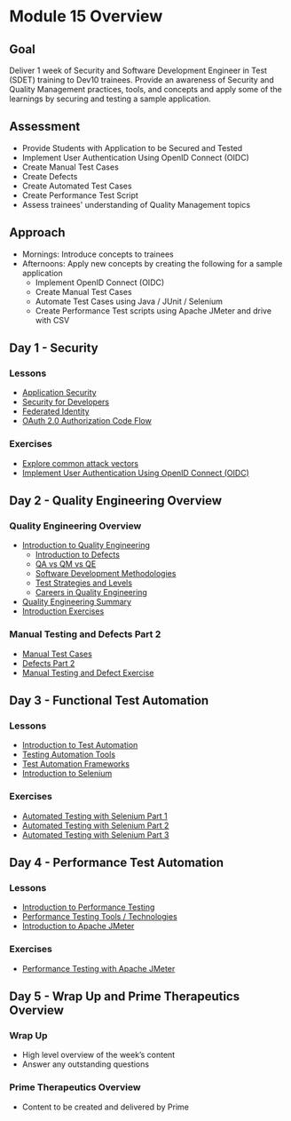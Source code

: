 # Module 15 Overview

## Goal
Deliver 1 week of Security and Software Development Engineer in Test (SDET) training to Dev10 trainees. Provide an awareness of Security and Quality Management practices, tools, and concepts and apply some of the learnings by securing and testing a sample application.

## Assessment

- Provide Students with Application to be Secured and Tested
- Implement User Authentication Using OpenID Connect (OIDC)
- Create Manual Test Cases
- Create Defects
- Create Automated Test Cases
- Create Performance Test Script
- Assess trainees' understanding of Quality Management topics

## Approach

- Mornings: Introduce concepts to trainees
- Afternoons: Apply new concepts by creating the following for a sample application
  - Implement OpenID Connect (OIDC)
  - Create Manual Test Cases
  - Automate Test Cases using Java / JUnit / Selenium
  - Create Performance Test scripts using Apache JMeter and drive with CSV

## Day 1 - Security

### Lessons
- [Application Security](./lessons/M15-application-security.md)
- [Security for Developers](./lessons/M15-security-for-developers.md)
- [Federated Identity](./lessons/M15-federated-identity.md)
- [OAuth 2.0 Authorization Code Flow](./lessons/M15-oauth.md)

### Exercises
- [Explore common attack vectors](./exercises/M15-exercise-common-attack-vectors.md)
- [Implement User Authentication Using OpenID Connect (OIDC)](./exercises/M15-exercise-openid-connect.md)

## Day 2 - Quality Engineering Overview

### Quality Engineering Overview
- [Introduction to Quality Engineering](./lessons/M15-introduction-to-quality-engineering.md)
  - [Introduction to Defects](./lessons/M15-introduction-to-defects.md)
  - [QA vs QM vs QE](./lessons/M15-qa-qm-qe.md)
  - [Software Development Methodologies](./lessons/M15-software-development-methodologies.md)
  - [Test Strategies and Levels](./lessons/M15-test-strategies-and-levels.md)
  - [Careers in Quality Engineering](./lessons/M15-careers-in-quality-engineering.md)
- [Quality Engineering Summary](./lessons/M15-qe-overview-summary.md)
- [Introduction Exercises](./exercises/M15-exercise-introduction-to-quality-engineering.md)

### Manual Testing and Defects Part 2
- [Manual Test Cases](./lessons/M15-manual-testing.md)
- [Defects Part 2](./lessons/M15-defects-part-2.md)
- [Manual Testing and Defect Exercise](./exercises/M15-exercise-manual-testing.md)

## Day 3 - Functional Test Automation

### Lessons
- [Introduction to Test Automation](./lessons/M15-introduction-to-test-automation.md)
- [Testing Automation Tools](./lessons/M15-test-automation-tools.md)
- [Test Automation Frameworks](./lessons/M15-test-automation-tools.md)
- [Introduction to Selenium](./lessons/M15-introduction-to-selenium.md)

### Exercises
- [Automated Testing with Selenium Part 1](./exercises/M15-exercise-automated-testing-part1.md)
- [Automated Testing with Selenium Part 2](./exercises/M15-exercise-automated-testing-part2.md)
- [Automated Testing with Selenium Part 3](./exercises/M15-exercise-automated-testing-part3.md)

## Day 4 - Performance Test Automation

### Lessons
- [Introduction to Performance Testing](./lessons/M15-introduction-to-performance-testing.md)
- [Performance Testing Tools / Technologies](./lessons/M15-performance-testing-tools.md)
- [Introduction to Apache JMeter](./lessons/M15-introduction-to-apache-jmeter.md)

### Exercises
- [Performance Testing with Apache JMeter](./exercises/M15-exercise-performance-testing.md)

## Day 5 - Wrap Up and Prime Therapeutics Overview

### Wrap Up
- High level overview of the week’s content
- Answer any outstanding questions
### Prime Therapeutics Overview
- Content to be created and delivered by Prime
